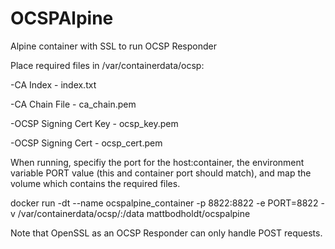 # OCSPAlpine
Alpine container with SSL to run OCSP Responder

Place required files in /var/containerdata/ocsp:

-CA Index - index.txt

-CA Chain File - ca_chain.pem

-OCSP Signing Cert Key - ocsp_key.pem

-OCSP Signing Cert - ocsp_cert.pem

When running, specifiy the port for the host:container, the environment variable PORT value (this and container port should match), and map the volume which contains the required files.

docker run -dt --name ocspalpine_container -p 8822:8822 -e PORT=8822 -v /var/containerdata/ocsp/:/data mattbodholdt/ocspalpine

Note that OpenSSL as an OCSP Responder can only handle POST requests.

